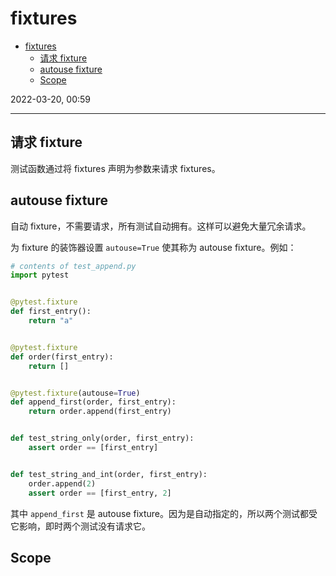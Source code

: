 # fixtures

- [fixtures](#fixtures)
  - [请求 fixture](#请求-fixture)
  - [autouse fixture](#autouse-fixture)
  - [Scope](#scope)

2022-03-20, 00:59
***

## 请求 fixture

测试函数通过将 fixtures 声明为参数来请求 fixtures。

## autouse fixture

自动 fixture，不需要请求，所有测试自动拥有。这样可以避免大量冗余请求。

为 fixture 的装饰器设置 `autouse=True` 使其称为 autouse fixture。例如：

```python
# contents of test_append.py
import pytest


@pytest.fixture
def first_entry():
    return "a"


@pytest.fixture
def order(first_entry):
    return []


@pytest.fixture(autouse=True)
def append_first(order, first_entry):
    return order.append(first_entry)


def test_string_only(order, first_entry):
    assert order == [first_entry]


def test_string_and_int(order, first_entry):
    order.append(2)
    assert order == [first_entry, 2]
```

其中 `append_first` 是 autouse fixture。因为是自动指定的，所以两个测试都受它影响，即时两个测试没有请求它。

## Scope

